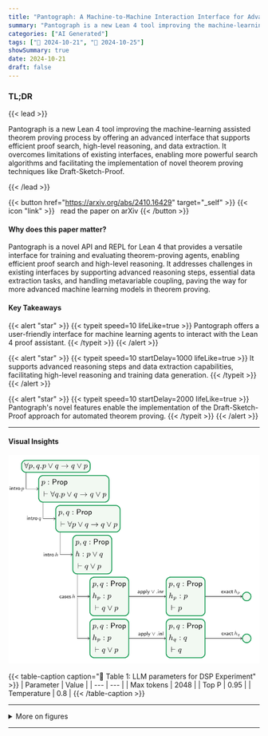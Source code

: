 ```yaml
---
title: "Pantograph: A Machine-to-Machine Interaction Interface for Advanced Theorem Proving, High Level Reasoning, and Data Extraction in Lean 4"
summary: "Pantograph is a new Lean 4 tool improving the machine-learning assisted theorem proving process by offering an advanced interface that supports efficient proof search, high-level reasoning, and data e....."
categories: ["AI Generated"]
tags: ["🔖 2024-10-21", "🤗 2024-10-25"]
showSummary: true
date: 2024-10-21
draft: false
---
```


### TL;DR


{{< lead >}}

Pantograph is a new Lean 4 tool improving the machine-learning assisted theorem proving process by offering an advanced interface that supports efficient proof search, high-level reasoning, and data extraction.  It overcomes limitations of existing interfaces, enabling more powerful search algorithms and facilitating the implementation of novel theorem proving techniques like Draft-Sketch-Proof.

{{< /lead >}}


{{< button href="https://arxiv.org/abs/2410.16429" target="_self" >}}
{{< icon "link" >}} &nbsp; read the paper on arXiv
{{< /button >}}

#### Why does this paper matter?
Pantograph is a novel API and REPL for Lean 4 that provides a versatile interface for training and evaluating theorem-proving agents, enabling efficient proof search and high-level reasoning. It addresses challenges in existing interfaces by supporting advanced reasoning steps, essential data extraction tasks, and handling metavariable coupling, paving the way for more advanced machine learning models in theorem proving.
#### Key Takeaways

{{< alert "star" >}}
{{< typeit speed=10 lifeLike=true >}} Pantograph offers a user-friendly interface for machine learning agents to interact with the Lean 4 proof assistant. {{< /typeit >}}
{{< /alert >}}

{{< alert "star" >}}
{{< typeit speed=10 startDelay=1000 lifeLike=true >}} It supports advanced reasoning steps and data extraction capabilities, facilitating high-level reasoning and training data generation. {{< /typeit >}}
{{< /alert >}}

{{< alert "star" >}}
{{< typeit speed=10 startDelay=2000 lifeLike=true >}} Pantograph's novel features enable the implementation of the Draft-Sketch-Proof approach for automated theorem proving. {{< /typeit >}}
{{< /alert >}}

------
#### Visual Insights



![](figures/figures_5_0.png "🔼 Fig. 1: A proof tree for Expression (1)")





{{< table-caption caption="🔽 Table 1: LLM parameters for DSP Experiment" >}}
| Parameter | Value |
| --- | --- |
| Max tokens | 2048 |
| Top P | 0.95 |
| Temperature | 0.8 |
{{< /table-caption >}}


------



<details>
<summary>More on figures
</summary>


![](figures/figures_7_0.png "🔼 Fig. 2: System architecture of Pantograph. A solid arrow indicates that the component at the arrow source calls functions in the component that is the arrow's target. A human operator interacts with Lean 4's kernel via the IDE, but a machine learning agent can interact via one of Pantograph's interfaces.")

![](figures/figures_7_1.png "🔼 Fig. 3: Call hierarchy in Pantograph during the execution of a normal tactic. The text on the right indicates the Lean 4 monad each function runs in.")

![](figures/figures_10_0.png "🔼 Fig. 4: 2 becomes dormant after a tactic is applied to 1. It must be brought back into scope with goal.continue before the proof can finish. The ellipses (...) are plalceholders for some combination of tactics which eventually solves the descendant of (1")

![](figures/figures_11_0.png "🔼 Fig. 5: In this diagram, rectangular boxes are proof states, and circles are goals. Each proof state has 0 or more goals. A state with no goals is considered solved. If all descendant goals of a state become solved, the state itself becomes solved.")


</details>

------





